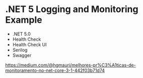 # .NET 5 Logging and Monitoring Example

- .NET 5.0
- Health Check
- Health Check UI
- Serilog
- Swagger

https://medium.com/@hgmauri/melhores-pr%C3%A1ticas-de-monitoramento-no-net-core-3-1-442f03b71d74
